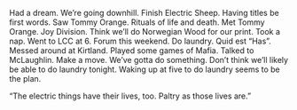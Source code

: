 Had a dream. We’re going downhill. Finish Electric Sheep. Having titles be first words. Saw Tommy Orange. Rituals of life and death. Met Tommy Orange. Joy Division. Think we’ll do Norwegian Wood for our print. Took a nap. Went to LCC at 6\. Forum this weekend. Do laundry. Quid est “Has”. Messed around at Kirtland. Played some games of Mafia. Talked to McLaughlin. Make a move. We’ve gotta do something. Don’t think we’ll likely be able to do laundry tonight. Waking up at five to do laundry seems to be the plan.

“The electric things have their lives, too. Paltry as those lives are.”